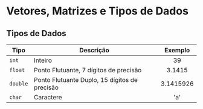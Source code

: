 # Vetores, Matrizes e Tipos de Dados

## Tipos de Dados
  
  | Tipo  | Descrição | Exemplo |
  | ------------- | ------------- | :-------------: |
  | `int`           | Inteiro       | 39 |
  | `float`         | Ponto Flutuante, 7 dígitos de precisão  | 3.1415|
  | `double`        | Ponto Flutuante Duplo, 15 dígitos de precisão  | 3.1415926 |
  | `char`          | Caractere       | 'a' |
